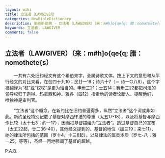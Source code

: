 ```yaml
---
layout: wiki
title: 立法者（LAWGIVER）
categories: NewBibleDictionary
description: 圣经新词典 - 立法者（LAWGIVER）（来：m#h]o{qe{q; 腊：nomothete{s）
keywords: 立法者, LAWGIVER
comments: false
---
```


## 立法者（LAWGIVER）（来：m#h]o{qe{q; 腊：nomothete{s）

　　一共有六处旧约经文有这个希伯来字，全属诗歌文体。按上下文的意思和从平行经文的对比来看，在创四十九10；民廿一18；诗六十7（＝ 诗一○八8），这个字被翻译为“杖”或“权杖”是更为恰当的。申卅三21；士五14；赛卅三22都把司法的领导权归于迦得、玛拿西和神。雅各（四12）指责他的读者论断人，提醒他们，唯独神是审判官。

　　“立法者”这个概念，在新约比在旧约普遍得多，纵然“立法者”这个词或非如此。新约圣经特别记载了基督对摩西律法的尊重（太五17-18），以及将基督与摩西作比较（太十七3；约一17），因而把基督描绘为“立法者”。透过基督自己的宣布（太五22起，廿二36-40），其他经文提到的、基督的地位（加三19；来七11）、祂的律法所包括的范围（罗十4，十三8起），以及律法的属灵本质（罗七-八；雅一25，等等），圣经一再地强调了基督的超越。

P.A.B.








